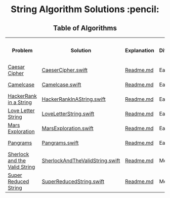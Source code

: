 <h1 align="center">String Algorithm Solutions :pencil:</h1>
<h2 align="center">Table of Algorithms</h2>
<table style="width:100%">
  <tr>
    <th><p align="center">Problem</p></th>
    <th><p align="center">Solution</p></th>
    <th><p align="center">Explanation</p></th>
    <th><p align="center">Difficulty</p></th>
    <th><p align="center">Date Submitted</p></th>
  </tr>
  <tr>
    <td><a align="center" href="https://www.hackerrank.com/challenges/caesar-cipher">Caesar Cipher</a></td>
    <td><a align="center" href="Caesar%20Cipher/CaeserCipher.swift">CaeserCipher.swift</a></td>
    <td><a align="center" href="">Readme.md</a></td>
    <td>Easy</td>
    <td>May 30, 2017</td>
  </tr>
  <tr>
    <td><a align="center" href="https://www.hackerrank.com/challenges/camelcase">Camelcase</a></td>
    <td><a align="center" href="Camelcase/Camelcase.swift">Camelcase.swift</a></td>
    <td><a align="center" href="">Readme.md</a></td>
    <td>Easy</td>
    <td>May 28, 2017</td>
  </tr>
  <tr>
    <td><a align="center" href="https://www.hackerrank.com/challenges/hackerrank-in-a-string">HackerRank in a String</a></td>
    <td><a align="center" href="HackerRank%20in%20a%20String/HackerRankInAString.swift">HackerRankInAString.swift</a></td>
    <td><a align="center" href="">Readme.md</a></td>
    <td>Easy</td>
    <td>May 31, 2017</td>
  </tr>
  <tr>
    <td><a align="center" href="https://www.hackerrank.com/challenges/love-letter-string">Love Letter String</a></td>
    <td><a align="center" href="Love%20Letter%20String/LoveLetterString.swift">LoveLetterString.swift</a></td>
    <td><a align="center" href="">Readme.md</a></td>
    <td>Easy</td>
    <td>June 8, 2017</td>
  </tr>
  <tr>
    <td><a align="center" href="https://www.hackerrank.com/challenges/mars-exploration">Mars Exploration</a></td>
    <td><a align="center" href="Mars%20Exploration/MarsExploration.swift">MarsExploration.swift</a></td>
    <td><a align="center" href="">Readme.md</a></td>
    <td>Easy</td>
    <td>June 3, 2017</td>
  </tr>
  <tr>
    <td><a align="center" href="https://www.hackerrank.com/challenges/pangrams">Pangrams</a></td>
    <td><a align="center" href="Pangrams/Pangrams.swift">Pangrams.swift</a></td>
    <td><a align="center" href="">Readme.md</a></td>
    <td>Easy</td>
    <td>June 7, 2017</td>
  </tr>
  <tr>
    <td><a align="center" href="https://www.hackerrank.com/challenges/sherlock-and-the-valid-string">Sherlock and the Valid String</a></td>
    <td><a align="center" href="Sherlock%20and%20the%20Valid%20String/SherlockAndTheValidString.swift">SherlockAndTheValidString.swift</a></td>
    <td><a align="center" href="">Readme.md</a></td>
    <td>Medium</td>
    <td>June 1, 2017</td>
  </tr>
   <tr>
    <td><a align="center" href="https://www.hackerrank.com/challenges/sherlock-and-the-valid-string">Super Reduced String</a></td>
    <td><a align="center" href="Super%20Reduced%20String/SuperReducedString.swift">SuperReducedString.swift</a></td>
    <td><a align="center" href="">Readme.md</a></td>
    <td>Medium</td>
    <td>November 13, 2020</td>
  </tr>
</table>
